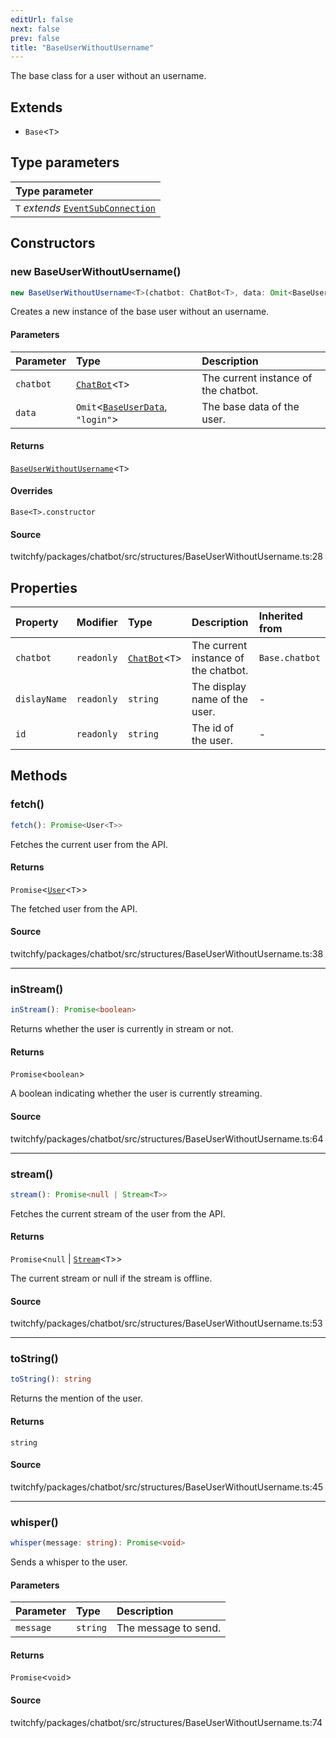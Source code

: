 ```yaml
---
editUrl: false
next: false
prev: false
title: "BaseUserWithoutUsername"
---
```


The base class for a user without an username.

## Extends

- `Base`\<`T`\>

## Type parameters

| Type parameter |
| :------ |
| `T` *extends* [`EventSubConnection`](/api/chatbot/enumerations/eventsubconnection/) |

## Constructors

### new BaseUserWithoutUsername()

```ts
new BaseUserWithoutUsername<T>(chatbot: ChatBot<T>, data: Omit<BaseUserData, "login">): BaseUserWithoutUsername<T>
```

Creates a new instance of the base user without an username.

#### Parameters

| Parameter | Type | Description |
| :------ | :------ | :------ |
| `chatbot` | [`ChatBot`](/api/chatbot/classes/chatbot/)\<`T`\> | The current instance of the chatbot. |
| `data` | `Omit`\<[`BaseUserData`](/api/chatbot/interfaces/baseuserdata/), `"login"`\> | The base data of the user. |

#### Returns

[`BaseUserWithoutUsername`](/api/chatbot/classes/baseuserwithoutusername/)\<`T`\>

#### Overrides

`Base<T>.constructor`

#### Source

twitchfy/packages/chatbot/src/structures/BaseUserWithoutUsername.ts:28

## Properties

| Property | Modifier | Type | Description | Inherited from |
| :------ | :------ | :------ | :------ | :------ |
| `chatbot` | `readonly` | [`ChatBot`](/api/chatbot/classes/chatbot/)\<`T`\> | The current instance of the chatbot. | `Base.chatbot` |
| `dislayName` | `readonly` | `string` | The display name of the user. | - |
| `id` | `readonly` | `string` | The id of the user. | - |

## Methods

### fetch()

```ts
fetch(): Promise<User<T>>
```

Fetches the current user from the API.

#### Returns

`Promise`\<[`User`](/api/chatbot/classes/user/)\<`T`\>\>

The fetched user from the API.

#### Source

twitchfy/packages/chatbot/src/structures/BaseUserWithoutUsername.ts:38

***

### inStream()

```ts
inStream(): Promise<boolean>
```

Returns whether the user is currently in stream or not.

#### Returns

`Promise`\<`boolean`\>

A boolean indicating whether the user is currently streaming.

#### Source

twitchfy/packages/chatbot/src/structures/BaseUserWithoutUsername.ts:64

***

### stream()

```ts
stream(): Promise<null | Stream<T>>
```

Fetches the current stream of the user from the API.

#### Returns

`Promise`\<`null` \| [`Stream`](/api/chatbot/classes/stream/)\<`T`\>\>

The current stream or null if the stream is offline.

#### Source

twitchfy/packages/chatbot/src/structures/BaseUserWithoutUsername.ts:53

***

### toString()

```ts
toString(): string
```

Returns the mention of the user.

#### Returns

`string`

#### Source

twitchfy/packages/chatbot/src/structures/BaseUserWithoutUsername.ts:45

***

### whisper()

```ts
whisper(message: string): Promise<void>
```

Sends a whisper to the user.

#### Parameters

| Parameter | Type | Description |
| :------ | :------ | :------ |
| `message` | `string` | The message to send. |

#### Returns

`Promise`\<`void`\>

#### Source

twitchfy/packages/chatbot/src/structures/BaseUserWithoutUsername.ts:74
